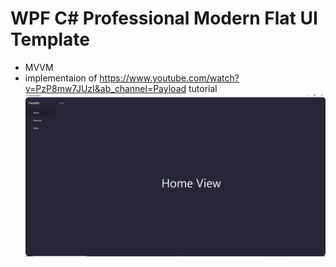 # WPF C# Professional Modern Flat UI Template 
- MVVM
- implementaion of https://www.youtube.com/watch?v=PzP8mw7JUzI&ab_channel=Payload tutorial
![This is an image](img/3.gif)